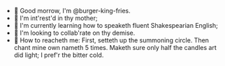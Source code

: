 - 🍟 Good morrow, I'm @burger-king-fries.
- 🍟 I'm int'rest'd in thy mother;
- 🍟 I'm currently learning how to speaketh fluent Shakespearian English;
- 🍟 I'm looking to collab'rate on thy demise.
- 🍟 How to reacheth me:
      First, setteth up the summoning circle.
      Then chant mine own nameth 5 times.
      Maketh sure only half the candles art did light; I pref'r the bitter cold.

<!---
burger-king-fries/burger-king-fries is a ✨ special ✨ repository because its `README.md` (this file) appears on your GitHub profile.
You can click the Preview link to take a look at your changes.
--->
